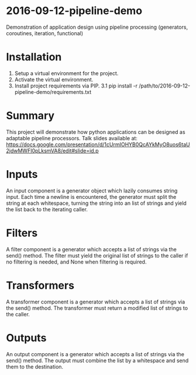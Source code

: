 # 2016-09-12-pipeline-demo
Demonstration of application design using pipeline processing (generators, coroutines, iteration, functional)

# Installation

1. Setup a virtual environment for the project.
2. Activate the virtual environment.
3. Install project requirements via PIP.
  3.1 pip install -r /path/to/2016-09-12-pipeline-demo/requirements.txt

# Summary

This project will demonstrate how python applications can be designed as adaptable pipeline processors. Talk
slides available at:
  https://docs.google.com/presentation/d/1cUrmIOHYB0QcAYkMyO8uos6taU2jdwMWFI0pLksmVA8/edit#slide=id.p

# Inputs

An input component is a generator object which lazily consumes string input. Each time a newline is encountered,
the generator must split the string at each whitespace, turning the string into an list of strings and yield
the list back to the iterating caller.

# Filters

A filter component is a generator which accepts a list of strings via the send() method. The filter must
yield the original list of strings to the caller if no filtering is needed, and None when filtering is required.

# Transformers

A transformer component is a generator which accepts a list of strings via the send() method. The transformer
must return a modified list of strings to the caller.

# Outputs

An output component is a generator which accepts a list of strings via the send() method. The output must
combine the list by a whitespace and send them to the destination.
